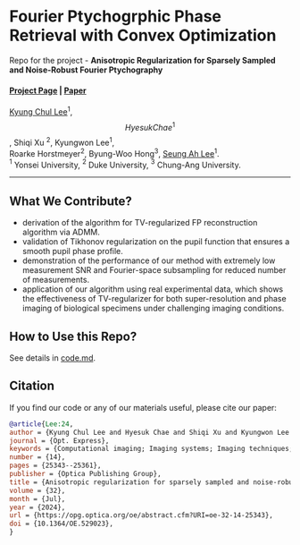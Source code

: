 # Fourier Ptychogrphic Phase Retrieval with Convex Optimization

Repo for the project - **Anisotropic Regularization for Sparsely Sampled and Noise-Robust Fourier Ptychography**
#### [Project Page](https://kyungchullee.com/projects/6_project/) | [Paper](https://opg.optica.org/oe/fulltext.cfm?uri=oe-32-14-25343&id=552914)


[Kyung Chul Lee](https://kyungchullee.com/)$^{1}$, $$Hyesuk Chae^{1}$$, Shiqi Xu $^{2}$, Kyungwon Lee$^{1}$, <br>Roarke Horstmeyer$^{2}$, Byung-Woo Hong$^{3}$, [Seung Ah Lee](https://biomedia.yonsei.ac.kr/)$^{1}$. <br>
$^1$ Yonsei University, $^2$ Duke University, $^3$ Chung-Ang University.




--------------
## What We Contribute?

- derivation of the algorithm for TV-regularized FP reconstruction algorithm via ADMM.
- validation of Tikhonov regularization on the pupil function that ensures a smooth pupil phase profile.
- demonstration of the performance of our method with extremely low measurement SNR and Fourier-space subsampling for reduced number of measurements. 
- application of our algorithm using real experimental data, which shows the effectiveness of TV-regularizer for both super-resolution and phase imaging of biological specimens under challenging imaging conditions.



## How to Use this Repo?
See details in [code.md]().



## Citation

If you find our code or any of our materials useful, please cite our paper:
```bibtex
@article{Lee:24,
author = {Kyung Chul Lee and Hyesuk Chae and Shiqi Xu and Kyungwon Lee and Roarke Horstmeyer and Seung Ah Lee and Byung-Woo Hong},
journal = {Opt. Express},
keywords = {Computational imaging; Imaging systems; Imaging techniques; Phase imaging; Spatial resolution; Superresolution},
number = {14},
pages = {25343--25361},
publisher = {Optica Publishing Group},
title = {Anisotropic regularization for sparsely sampled and noise-robust Fourier ptychography},
volume = {32},
month = {Jul},
year = {2024},
url = {https://opg.optica.org/oe/abstract.cfm?URI=oe-32-14-25343},
doi = {10.1364/OE.529023},
}
```
